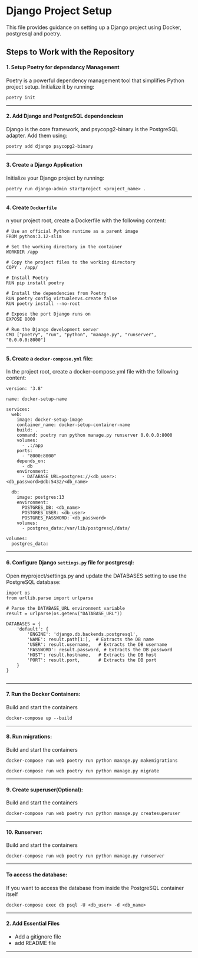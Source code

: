 # Django Project Setup

This file provides guidance on setting up a Django project using Docker, postgresql and poetry.

## Steps to Work with the Repository

#### 1. Setup Poetry for dependancy Management
Poetry is a powerful dependency management tool that simplifies Python project setup. Initialize it by running:
```shell
poetry init
```
---------------------------------------
#### 2. Add Django and PostgreSQL dependenciesn
Django is the core framework, and psycopg2-binary is the PostgreSQL adapter. Add them using:
```shell
poetry add django psycopg2-binary
```
---------------------------------------
#### 3. Create a Django Application
Initialize your Django project by running:
```shell
poetry run django-admin startproject <project_name> .
```
---------------------------------------
#### 4. Create `Dockerfile`
n your project root, create a Dockerfile with the following content:
```shell
# Use an official Python runtime as a parent image
FROM python:3.12-slim

# Set the working directory in the container
WORKDIR /app

# Copy the project files to the working directory
COPY . /app/

# Install Poetry
RUN pip install poetry

# Install the dependencies from Poetry
RUN poetry config virtualenvs.create false
RUN poetry install --no-root

# Expose the port Django runs on
EXPOSE 8000

# Run the Django development server
CMD ["poetry", "run", "python", "manage.py", "runserver", "0.0.0.0:8000"]

```

---------------------------------------
#### 5. Create a `docker-compose.yml` file:
In the project root, create a docker-compose.yml file with the following content:
```shell
version: '3.8'

name: docker-setup-name

services:
  web:
    image: docker-setup-image
    container_name: docker-setup-container-name
    build: .
    command: poetry run python manage.py runserver 0.0.0.0:8000
    volumes:
      - .:/app
    ports:
      - "8000:8000"
    depends_on:
      - db
    environment:
      - DATABASE_URL=postgres://<db_user>:<db_password>@db:5432/<db_name>

  db:
    image: postgres:13
    environment:
      POSTGRES_DB: <db_name>
      POSTGRES_USER: <db_user>
      POSTGRES_PASSWORD: <db_password>
    volumes:
      - postgres_data:/var/lib/postgresql/data/

volumes:
  postgres_data:
```
---------------------------------------
#### 6. Configure Django `settings.py` file for postgresql:
Open myproject/settings.py and update the DATABASES setting to use the PostgreSQL database:
```shell
import os
from urllib.parse import urlparse

# Parse the DATABASE_URL environment variable
result = urlparse(os.getenv("DATABASE_URL"))

DATABASES = {
    'default': {
        'ENGINE': 'django.db.backends.postgresql',
        'NAME': result.path[1:],  # Extracts the DB name
        'USER': result.username,   # Extracts the DB username
        'PASSWORD': result.password, # Extracts the DB password
        'HOST': result.hostname,   # Extracts the DB host
        'PORT': result.port,       # Extracts the DB port
    }
}


```
---------------------------------------
#### 7. Run the Docker Containers:
Build and start the containers
```shell
docker-compose up --build

```
---------------------------------------
#### 8. Run migrations:
Build and start the containers
```shell
docker-compose run web poetry run python manage.py makemigrations

```
```shell
docker-compose run web poetry run python manage.py migrate

```
---------------------------------------
#### 9. Create superuser(Optional):
Build and start the containers
```shell
docker-compose run web poetry run python manage.py createsuperuser
```
---------------------------------------
#### 10. Runserver:
Build and start the containers
```shell
docker-compose run web poetry run python manage.py runserver
```
---------------------------------------
####  To access the database:
If you want to access the database from inside the PostgreSQL container itself
```shell
docker-compose exec db psql -U <db_user> -d <db_name>

```
---------------------------------------
#### 2. Add Essential Files
- Add a gitignore file
- add README file

---------------------------------------

